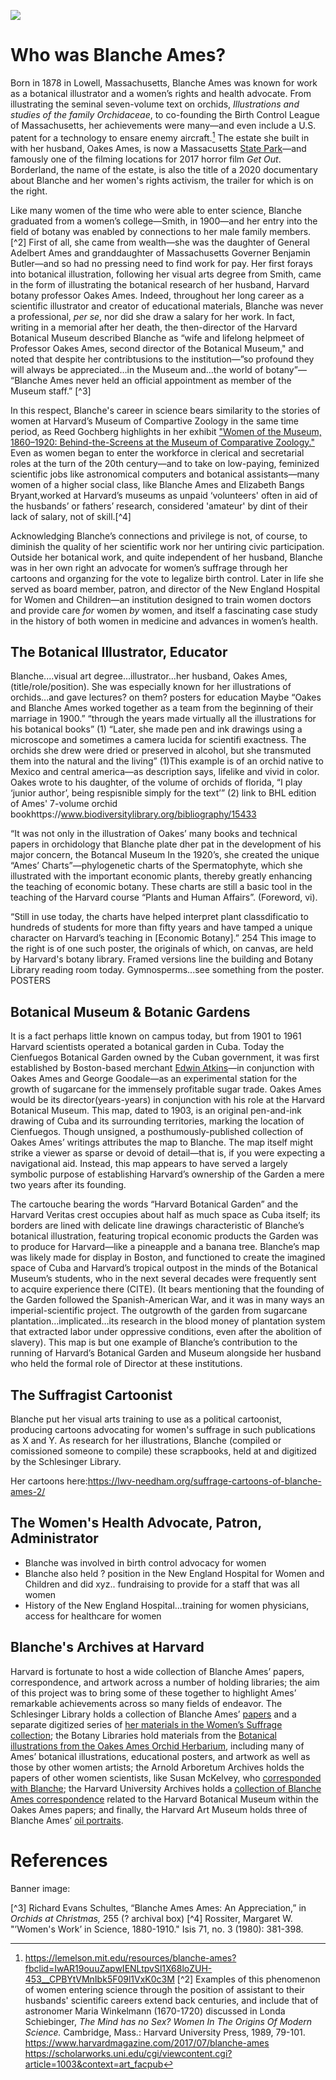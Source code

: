 
<a href="https://juncture-digital.org"><img src="https://juncture-digital.org/images/ve-button.png"></a>

<param ve-config 
       title="Artist, Botanist, Campaigner: Blanche Ames"
       author="Katherine Enright, GENED 1127"
       banner="banner.jpg" 
       layout="vertical">
       
<param ve-entity eid="Q4924825"> <!-- Blanche Ames Ames-->
<param ve-entity eid="Q1669326"> <!-- Oakes Ames-->
<param ve-entity eid="Q354194"> <!-- Adelbert Ames-->
<param ve-entity eid="Q817488"> <!-- Benjamin Butler-->


# Who was Blanche Ames?
Born in 1878 in Lowell, Massachusetts, Blanche Ames was known for work as a botanical illustrator and a women’s rights and health advocate. From illustrating the seminal seven-volume text on orchids, *Illustrations and studies of the family Orchidaceae*, to co-founding the Birth Control League of Massachusetts, her achievements were many—and even include a U.S. patent for a technology to ensare enemy aircraft.[^1] The estate she built in with her husband, Oakes Ames, is now a Massacusetts [State Park](https://www.mass.gov/locations/borderland-state-park)—and famously one of the filming locations for 2017 horror film *Get Out*. Borderland, the name of the estate, is also the title of a 2020 documentary about Blanche and her women's rights activism, the trailer for which is on the right.
<param ve-video id="JxiSu1JZLDo" title="Borderland Trailer">
       
Like many women of the time who were able to enter science, Blanche graduated from a women’s college—Smith, in 1900—and her entry into the field of botany was enabled by connections to her male family members.[^2] First of all, she came from wealth—she was the daughter of <span eid="Q354194">General Adelbert Ames</span> and granddaughter of <span eid="Q817488">Massachusetts Governer Benjamin Butler</span>—and so had no pressing need to find work for pay. Her first forays into botanical illustration, following her visual arts degree from Smith, came in the form of illustrating the botanical research of her husband, Harvard botany professor Oakes Ames. Indeed, throughout her long career as a scientific illustrator and creator of educational materials, Blanche was never a professional, *per se*, nor did she draw a salary for her work. In fact, writing in a memorial after her death, the then-director of the Harvard Botanical Museum described Blanche as “wife and lifelong helpmeet of Professor Oakes Ames, second director of the Botanical Museum," and noted that despite her contribtusions to the institution—”so profound they will always be appreciated…in the Museum and…the world of botany”— “Blanche Ames never held an official appointment as member of the Museum staff.” [^3]
<param ve-image 
       fit="contain"
       manifest="https://iiif.lib.harvard.edu/manifests/ids:1414860">
       
In this respect, Blanche's career in science bears similarity to the stories of women at Harvard’s Museum of Compartive Zoology in the same time period, as Reed Gochberg highlights in her exhibit ["Women of the Museum, 1860–1920: Behind-the-Screens at the Museum of Comparative Zoology."](https://hmsc.harvard.edu/women-museum) Even as women began to enter the workforce in clerical and secretarial roles at the turn of the 20th century—and to take on low-paying, feminized scientific jobs like astronomical computers and botanical assistants—many women of a higher social class, like Blanche Ames and Elizabeth Bangs Bryant,worked at Harvard’s museums as unpaid ‘volunteers' often in aid of the husbands’ or fathers’ research, considered 'amateur' by dint of their lack of salary, not of skill.[^4]
<param ve-iframe src="https://hmsc.harvard.edu/women-museum">

Acknowledging Blanche’s connections and privilege is not, of course, to diminish the quality of her scientific work nor her untiring civic participation. Outside her botanical work, and quite independent of her husband, Blanche was in her own right an advocate for women’s suffrage through her cartoons and organzing for the vote to legalize birth control. Later in life she served as board member, patron, and director of the New England Hospital for Women and Children—an institution designed to train women doctors and provide care *for* women *by* women, and itself a fascinating case study in the history of both women in medicine and advances in women’s health.

## The Botanical Illustrator, Educator
Blanche....visual art degree...illustrator...her husband, Oakes Ames, (title/role/position). She was especially known for her illustrations of orchids...and gave lectures? on them? posters for education Maybe
“Oakes and Blanche Ames worked together as a team from the beginning of their marriage in 1900.” “through the years made virtually all the illustrations for his botanical books” (1)
“Later, she made pen and ink drawings using a microscope and sometimes a camera lucida for scientifi exactness. The orchids she drew were dried or preserved in alcohol, but she transmuted them into the natural and the living” (1)This example is of an orchid native to Mexico and central america—as description says, lifelike and vivid in color.
Oakes wrote to his daughter, of the volume of orchids of florida, “I play ‘junior author’, being respisnible simply for the text’” (2)
link to BHL edition of Ames' 7-volume orchid bookhttps://www.biodiversitylibrary.org/bibliography/15433

<param ve-image 
       fit="contain"
       url="Maxillaria tenuifolia lindt.jpg">
       
 “It was not only in the illustration of Oakes’ many books and technical papers in orchidology that Blanche plate dher pat in the development of his major concern, the Botancal Museum In the 1920’s, she created the unique “Ames’ Charts”—phylogenetic charts of the Spermatophyte, which she illustrated with the important economic plants, thereby greatly enhancing the teaching of economic botany. These charts are still a basic tool in the teaching of the Harvard course “Plants and Human Affairs”. (Foreword, vi).
      
“Still in use today, the charts have helped interpret plant classdificatio to hundreds of students for more than fifty years and have tamped a unique character on Harvard’s teaching in [Economic Botany].” 254
This image to the right is of one such poster, the originals of which, on canvas, are held by Harvard's botany library. Framed versions line the building and Botany Library reading room today. Gymnosperms...see something from the poster.
POSTERS
<param ve-image 
       fit="contain"
       url="gymno poster.jpg">
       
       
## Botanical Museum & Botanic Gardens
It is a fact perhaps little known on campus today, but from 1901 to 1961 Harvard scientists operated a botanical garden in Cuba. Today the Cienfuegos Botanical Garden owned by the Cuban government, it was first established by Boston-based merchant [Edwin Atkins](https://www.masshist.org/features/online/photographs/atkins)—in conjunction with Oakes Ames and George Goodale—as an experimental station for the growth of sugarcane for the immensely profitable sugar trade. Oakes Ames would be its director(years-years) in conjunction with his role at the Harvard Botanical Museum. This map, dated to 1903, is an original pen-and-ink drawing of Cuba and its surrounding territories, marking the location of Cienfuegos. Though unsigned, a posthumously-published collection of Oakes Ames’ writings attributes the map to Blanche. The map itself might strike a viewer as sparse or devoid of detail—that is, if you were expecting a navigational aid. Instead, this map appears to have served a largely symbolic purpose of establishing Harvard’s ownership of the Garden a mere two years after its founding. 
<param ve-image 
       fit="contain"
       rotate="270"
       url="cuba map.jpg">

The cartouche bearing the words “Harvard Botanical Garden” and the Harvard Veritas crest occupies about half as much space as Cuba itself; its borders are lined with delicate line drawings characteristic of Blanche’s botanical illustration, featuring tropical economic products the Garden was to produce for Harvard—like a pineapple and a banana tree. Blanche’s map was likely made for display in Boston, and functioned to create the imagined space of Cuba and Harvard’s tropical outpost in the minds of the Botanical Museum’s students, who in the next several decades were frequently sent to acquire experience there (CITE). (It bears mentioning that the founding of the Garden followed the Spanish-American War, and it was in many ways an imperial-scientific project. The outgrowth of the garden from sugarcane plantation…implicated…its research in the blood money of plantation system that extracted labor under oppressive conditions, even after the abolition of slavery).
This map is but one example of Blanche’s contribution to the running of Harvard’s Botanical Garden and Museum alongside her husband who held the formal role of Director at these institutions.

<param ve-image 
       region="511,934,987,1402"
       rotate="270"
       url="cuba map.jpg">

## The Suffragist Cartoonist
Blanche put her visual arts training to use as a political cartoonist, producing cartoons advocating for women's suffrage in such publications as X and Y. As research for her illustrations, Blanche (compiled or comissioned someone to compile) these scrapbooks, held at and digitized by the Schlesinger Library.

Her cartoons here:https://lwv-needham.org/suffrage-cartoons-of-blanche-ames-2/ 
<param ve-image 
       fit="contain"
       manifest="https://iiif.lib.harvard.edu/manifests/drs:492540327"
       seq="5">

## The Women's Health Advocate, Patron, Administrator

- Blanche was involved in birth control advocacy for women
- Blanche also held ? position in the New England Hospital for Women and Children and did xyz.. fundraising to provide for a staff that was all women
- History of the New England Hospital...training for women physicians, access for healthcare for women

## Blanche's Archives at Harvard
Harvard is fortunate to host a wide collection of Blanche Ames’ papers, correspondence, and artwork across a number of holding libraries; the aim of this project was to bring some of these together to highlight Ames’ remarkable achievements across so many fields of endeavor. The Schlesinger Library holds a collection of Blanche Ames’ [papers](https://hollisarchives.lib.harvard.edu/repositories/8/resources/5221) and a separate digitized series of [her materials in the Women’s Suffrage collection](https://hollisarchives.lib.harvard.edu/repositories/8/resources/8098); the Botany Libraries hold materials from the [Botanical illustrations from the Oakes Ames Orchid Herbarium](https://hollisarchives.lib.harvard.edu/repositories/28/resources/10959#), including many of Ames’ botanical illustrations, educational posters, and artwork as well as those by other women artists; the Arnold Arboretum Archives holds the papers of other women scientists, like Susan McKelvey, who [corresponded with Blanche](https://hollisarchives.lib.harvard.edu/repositories/13/archival_objects/26700); the Harvard University Archives holds a [collection of Blanche Ames correspondence](https://hollisarchives.lib.harvard.edu/repositories/4/archival_objects/1088721) related to the Harvard Botanical Museum within the Oakes Ames papers; and finally, the Harvard Art Museum holds three of Blanche Ames’ [oil portraits](https://hvrd.art/o/304486).

# References
Banner image:
[^1]: https://lemelson.mit.edu/resources/blanche-ames?fbclid=IwAR19ouuZapwIENLtpvSl1X68loZUH-453__CPBYtVMnIbk5F09l1VxK0c3M
[^2] Examples of this phenomenon of women entering science through the position of assistant to their husbands' scientific careers extend back centuries, and include that of astronomer Maria Winkelmann (1670-1720) discussed in Londa Schiebinger, *The Mind has no Sex? Women In The Origins Of Modern Science.* Cambridge, Mass.: Harvard University Press, 1989, 79-101.
https://www.harvardmagazine.com/2017/07/blanche-ames
https://scholarworks.uni.edu/cgi/viewcontent.cgi?article=1003&context=art_facpub

[^3] Richard Evans Schultes, “Blanche Ames Ames: An Appreciation,” in *Orchids at Christmas,* 255 (? archival box)
[^4] Rossiter, Margaret W. "’Women's Work’ in Science, 1880-1910." Isis 71, no. 3 (1980): 381-398.
